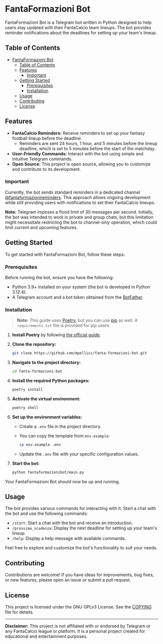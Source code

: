 
# FantaFormazioni Bot

FantaFormazioni Bot is a Telegram bot written in Python designed to help users stay updated with their FantaCalcio team lineups. The bot provides reminder notifications about the deadlines for setting up your team's lineup.

## Table of Contents

- [FantaFormazioni Bot](#fantaformazioni-bot)
  - [Table of Contents](#table-of-contents)
  - [Features](#features)
    - [Important](#important)
  - [Getting Started](#getting-started)
    - [Prerequisites](#prerequisites)
    - [Installation](#installation)
  - [Usage](#usage)
  - [Contributing](#contributing)
  - [License](#license)

## Features

- **FantaCalcio Reminders:** Receive reminders to set up your fantasy football lineup before the deadline.  
  - Reminders are sent 24 hours, 1 hour, and 5 minutes before the lineup deadline, which is set to 5 minutes before the start of the matchday.
- **User-Friendly Commands:** Interact with the bot using simple and intuitive Telegram commands.
- **Open Source:** This project is open source, allowing you to customize and contribute to its development.

### Important

Currently, the bot sends standard reminders in a dedicated channel [@fantaformazionireminders](t.me/fantaformazionireminders). This approach allows ongoing development while still providing users with notifications to set their FantaCalcio lineups.

**Note:** Telegram imposes a flood limit of 30 messages per second. Initially, the bot was intended to work in private and group chats, but this limitation might necessitate restricting the bot to channel-only operation, which could limit current and upcoming features.

## Getting Started

To get started with FantaFormazioni Bot, follow these steps:

### Prerequisites

Before running the bot, ensure you have the following:

- Python 3.9+ installed on your system (the bot is developed in Python 3.12.4).
- A Telegram account and a bot token obtained from the [BotFather](https://core.telegram.org/bots#botfather).

### Installation

> **Note:** This guide uses [Poetry](https://python-poetry.org/), but you can use [pip](https://pip.pypa.io/en/stable/getting-started/) as well. A `requirements.txt` file is provided for pip users.

1. **Install Poetry** by following [the official guide](https://python-poetry.org/docs/#installation).

2. **Clone the repository:**

   ```bash
   git clone https://github.com/mpellicc/fanta-formazioni-bot.git
   ```

3. **Navigate to the project directory:**

   ```bash
   cd fanta-formazioni-bot
   ```

4. **Install the required Python packages:**

   ```bash
   poetry install
   ```

5. **Activate the virtual environment:**

   ```bash
   poetry shell
   ```

6. **Set up the environment variables:**
   - Create a `.env` file in the project directory.
   - You can copy the template from `env.example`:

     ```bash
     cp env.example .env
     ```

   - Update the `.env` file with your specific configuration values.

7. **Start the bot:**

   ```bash
   python fantaformazionibot/main.py
   ```

Your FantaFormazioni Bot should now be up and running.

## Usage

The bot provides various commands for interacting with it. Start a chat with the bot and use the following commands:

- `/start`: Start a chat with the bot and receive an introduction.
- `/prossima_scadenza`: Display the next deadline for setting up your team's lineup.
- `/help`: Display a help message with available commands.

Feel free to explore and customize the bot's functionality to suit your needs.

## Contributing

Contributions are welcome! If you have ideas for improvements, bug fixes, or new features, please open an issue or submit a pull request.

## License

This project is licensed under the GNU GPLv3 License. See the [COPYING](COPYING) file for details.

---

**Disclaimer:** This project is not affiliated with or endorsed by Telegram or any FantaCalcio league or platform. It is a personal project created for educational and entertainment purposes.
